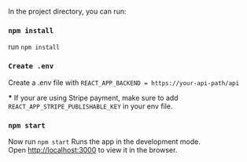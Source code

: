 In the project directory, you can run:

### `npm install`

run `npm install`

### `Create .env`

Create a .env file with `REACT_APP_BACKEND = https://your-api-path/api`

**\*** If your are using Stripe payment, make sure to add `REACT_APP_STRIPE_PUBLISHABLE_KEY` in your env file.

### `npm start`

Now run `npm start`
Runs the app in the development mode.<br />
Open [http://localhost:3000](http://localhost:3000) to view it in the browser.
